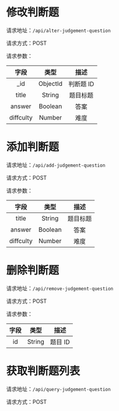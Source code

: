 # 修改判断题

请求地址：`/api/alter-judgement-question`

请求方式：POST

请求参数：

| 字段 | 类型   | 描述 |
| :---:  | :----: | :----: |
| _id | ObjectId | 判断题 ID |
| title | String | 题目标题 |
| answer | Boolean | 答案 |
| diffculty | Number | 难度 |

# 添加判断题

请求地址：`/api/add-judgement-question`

请求方式：POST

请求参数：

| 字段 | 类型   | 描述 |
| :---:  | :----: | :----: |
| title | String | 题目标题 |
| answer | Boolean | 答案 |
| diffculty | Number | 难度 |

# 删除判断题

请求地址：`/api/remove-judgement-question`

请求方式：POST

请求参数：

| 字段 | 类型   | 描述 |
| :---:  | :----: | :----: |
| id | String | 题目 ID |

# 获取判断题列表

请求地址：`/api/query-judgement-question`

请求方式：POST